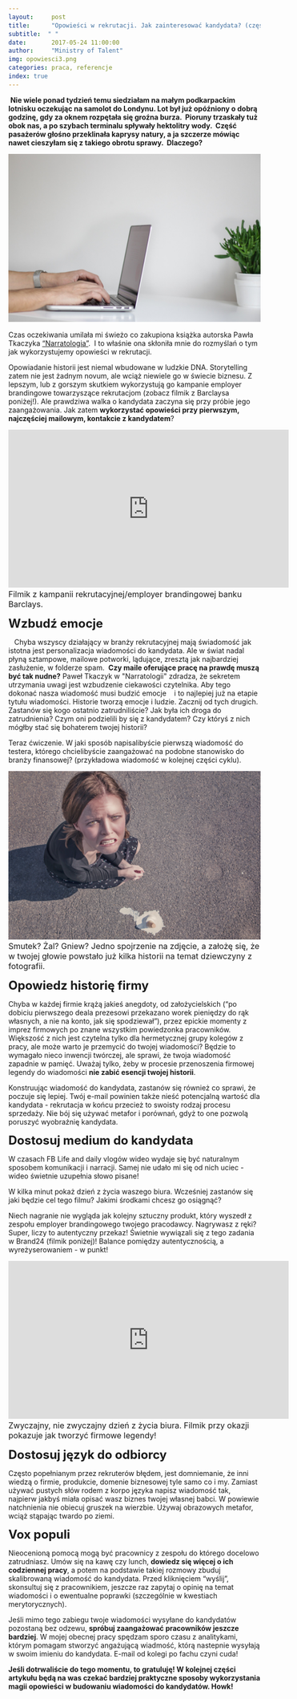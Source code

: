 ```yaml
---
layout:     post
title:      "Opowieści w rekrutacji. Jak zainteresować kandydata? (część 1)"
subtitle:  " "
date:       2017-05-24 11:00:00 
author:     "Ministry of Talent"
img: opowiesci3.png
categories: praca, referencje
index: true
---
```

 <b>Nie wiele ponad tydzień temu siedziałam na małym podkarpackim lotnisku oczekując na samolot do Londynu. Lot był już opóźniony o dobrą godzinę, gdy za oknem rozpętała się groźna burza.  Pioruny trzaskały tuż obok nas, a po szybach terminalu spływały hektolitry wody.  Część pasażerów głośno przeklinała kaprysy natury, a ja szczerze mówiąc nawet cieszyłam się z takiego obrotu sprawy.  Dlaczego?</b>   

<img src="/images/rsz_stocksnap_2ci87djpdz.jpg" class="img-responsive" alt="Picture">

Czas oczekiwania umilała mi świeżo co zakupiona książka autorska Pawła Tkaczyka [“Narratologia”](https://goo.gl/1sFpeH).  I to właśnie ona skłoniła mnie do rozmyślań o tym jak wykorzystujemy opowieści w rekrutacji. 

Opowiadanie historii jest niemal wbudowane w ludzkie DNA. Storytelling zatem nie jest żadnym novum, ale wciąż niewiele go w świecie biznesu. Z lepszym, lub z gorszym skutkiem wykorzystują go kampanie employer brandingowe towarzyszące rekrutacjom (zobacz filmik z Barclaysa poniżej!). Ale prawdziwa walka o kandydata zaczyna się przy próbie jego zaangażowania. Jak zatem <b>wykorzystać opowieści przy pierwszym, najczęściej mailowym, kontakcie z kandydatem</b>?

<iframe width="560" height="315" src="https://www.youtube.com/embed/Yv_GI0vclQs" frameborder="0" allowfullscreen></iframe>
<br>
<font size="3">Filmik z kampanii rekrutacyjnej/employer brandingowej banku Barclays.</font>
<br>

<b><font size="5,5">Wzbudź emocje</font></b>

   Chyba wszyscy działający w branży rekrutacyjnej mają świadomość jak istotna jest personalizacja wiadomości do kandydata. Ale w świat nadal płyną sztampowe, mailowe potworki, lądujące, zresztą jak najbardziej zasłużenie, w folderze spam.  
<b>Czy maile oferujące pracę na prawdę muszą być tak nudne?</b>
Paweł Tkaczyk w "Narratologii" zdradza, że sekretem utrzymania uwagi jest wzbudzenie ciekawości czytelnika. Aby tego dokonać nasza wiadomość musi budzić emocje    i to najlepiej już na etapie tytułu wiadomości. 
Historie tworzą emocje i ludzie. Zacznij od tych drugich. Zastanów się kogo ostatnio zatrudniliście? Jak była ich droga do zatrudnienia? Czym oni podzielili by się z kandydatem? Czy któryś z nich mógłby stać się bohaterem twojej historii?

Teraz ćwiczenie. W jaki sposób napisalibyście pierwszą wiadomość do testera, którego chcielibyście zaangażować na podobne stanowisko do branży finansowej? (przykładowa wiadomość w kolejnej części cyklu). 

<img src="/images/sad.jpg" class="img-responsive" alt="Picture">
<font size="3">Smutek? Żal? Gniew? Jedno spojrzenie na zdjęcie, a założę się, że w twojej głowie powstało już kilka historii na temat dziewczyny z fotografii.</font>
<br>
                                                                                                                                                                                                                                                                 
<b><font size="5,5">Opowiedz historię firmy</font></b>

Chyba w każdej firmie krążą jakieś anegdoty, od założycielskich (“po dobiciu pierwszego deala prezesowi przekazano worek pieniędzy do rąk własnych, a nie na konto, jak się spodziewał”), przez epickie momenty z imprez firmowych po znane wszystkim powiedzonka pracowników. 
Większość z nich jest czytelna tylko dla hermetycznej grupy kolegów z pracy, ale może warto je przemycić do twojej wiadomości? Będzie to wymagało nieco inwencji twórczej, ale sprawi, że twoja wiadomość zapadnie w pamięć. Uważaj tylko, żeby w procesie przenoszenia firmowej legendy do wiadomości <b>nie zabić esencji twojej historii</b>. 

Konstruując wiadomość do kandydata, zastanów się również co sprawi, że poczuje się lepiej. Twój e-mail powinien także nieść potencjalną wartość dla kandydata - rekrutacja w końcu przecież to swoisty rodzaj procesu sprzedaży. Nie bój się używać metafor i porównań, gdyż to one pozwolą poruszyć wyobraźnię kandydata. 

<b><font size="5,5">Dostosuj medium do kandydata</font></b>

W czasach FB Life and daily vlogów wideo wydaje się być naturalnym sposobem komunikacji i narracji. Samej nie udało mi się od nich uciec - wideo świetnie uzupełnia słowo pisane!

W kilka minut pokaż dzień z życia waszego biura. Wcześniej zastanów się jaki będzie cel tego filmu? Jakimi środkami chcesz go osiągnąć? 

Niech nagranie nie wygląda jak kolejny sztuczny produkt, który wyszedł z zespołu employer brandingowego twojego pracodawcy. Nagrywasz z ręki? Super, liczy to autentyczny przekaz! Świetnie wywiązali się z tego zadania w Brand24 (filmik poniżej)! Balance pomiędzy autentycznością, a wyreżyserowaniem - w punkt! 

<iframe width="560" height="315" src="https://www.youtube.com/embed/EK5qzlih3SE" frameborder="0" allowfullscreen></iframe>
<br>
<font size="3">Zwyczajny, nie zwyczajny dzień z życia biura. Filmik przy okazji pokazuje jak tworzyć firmowe legendy! </font>
<br>

<b><font size="5,5">Dostosuj język do odbiorcy</font></b>

Często popełnianym przez rekruterów błędem, jest domniemanie, że inni wiedzą o firmie, produkcie, domenie biznesowej tyle samo co i my. Zamiast używać pustych słów rodem z korpo języka napisz wiadomość tak, najpierw jakbyś miała opisać wasz biznes twojej własnej babci. W powiewie natchnienia nie obiecuj gruszek na wierzbie. Używaj obrazowych metafor, wciąż stąpając twardo po ziemi.

<b><font size="5,5">Vox populi</font></b>

Nieocenioną pomocą mogą być pracownicy z zespołu do którego docelowo zatrudniasz. Umów się na kawę czy lunch, <b>dowiedz się więcej o ich codziennej pracy</b>, a potem na podstawie takiej rozmowy zbuduj skalibrowaną wiadomość do kandydata. Przed kliknięciem “wyślij”, skonsultuj się z pracownikiem, jeszcze raz zapytaj o opinię na temat wiadomości i o ewentualne poprawki (szczególnie w kwestiach merytorycznych). 

Jeśli mimo tego zabiegu twoje wiadomości wysyłane do kandydatów pozostaną bez odzewu, <b>spróbuj zaangażować pracowników jeszcze bardziej</b>. W mojej obecnej pracy spędzam sporo czasu z analitykami, którym pomagam stworzyć angażującą wiadmość, którą nastepnie wysyłają w swoim imieniu do kandydata. E-mail od kolegi po fachu czyni cuda! 


<b>Jeśli dotrwaliście do tego momentu, to gratuluję! W kolejnej części artykułu będą na was czekać bardziej praktyczne sposoby wykorzystania magii opowieści w budowaniu wiadomości do kandydatów.
Howk!</b>
